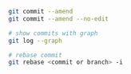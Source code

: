 ```bash
git commit --amend
git commit --amend --no-edit
```

```bash
# show commits with graph
git log --graph
```

```bash
# rebase commit
git rebase <commit or branch> -i
```